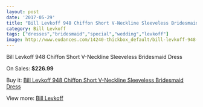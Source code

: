 ```yaml
---
layout: post
date: '2017-05-29'
title: "Bill Levkoff 948 Chiffon Short V-Neckline Sleeveless Bridesmaid Dress"
category: Bill Levkoff
tags: ["dresses","bridesmaid","special","wedding","levkoff"]
image: http://www.eudances.com/14240-thickbox_default/bill-levkoff-948-chiffon-short-v-neckline-sleeveless-bridesmaid-dress.jpg
---
```

Bill Levkoff 948 Chiffon Short V-Neckline Sleeveless Bridesmaid Dress

On Sales: **$226.99**
<a href="https://www.eudances.com/en/bill-levkoff/4276-bill-levkoff-948-chiffon-short-v-neckline-sleeveless-bridesmaid-dress.html"><amp-img layout="responsive" width="600" height="600" src="//www.eudances.com/14240-thickbox_default/bill-levkoff-948-chiffon-short-v-neckline-sleeveless-bridesmaid-dress.jpg" alt="Bill Levkoff 948 Chiffon Short V-Neckline Sleeveless Bridesmaid Dress 0" /></a>
<a href="https://www.eudances.com/en/bill-levkoff/4276-bill-levkoff-948-chiffon-short-v-neckline-sleeveless-bridesmaid-dress.html"><amp-img layout="responsive" width="600" height="600" src="//www.eudances.com/14241-thickbox_default/bill-levkoff-948-chiffon-short-v-neckline-sleeveless-bridesmaid-dress.jpg" alt="Bill Levkoff 948 Chiffon Short V-Neckline Sleeveless Bridesmaid Dress 1" /></a>

Buy it: [Bill Levkoff 948 Chiffon Short V-Neckline Sleeveless Bridesmaid Dress](https://www.eudances.com/en/bill-levkoff/4276-bill-levkoff-948-chiffon-short-v-neckline-sleeveless-bridesmaid-dress.html "Bill Levkoff 948 Chiffon Short V-Neckline Sleeveless Bridesmaid Dress")

View more: [Bill Levkoff](https://www.eudances.com/en/57-bill-levkoff "Bill Levkoff")